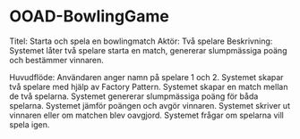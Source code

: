 # OOAD-BowlingGame
Titel: Starta och spela en bowlingmatch
Aktör: Två spelare
Beskrivning: Systemet låter två spelare starta en match, genererar slumpmässiga poäng och bestämmer vinnaren.

Huvudflöde:
Användaren anger namn på spelare 1 och 2.
Systemet skapar två spelare med hjälp av Factory Pattern.
Systemet skapar en match mellan de två spelarna.
Systemet genererar slumpmässiga poäng för båda spelarna.
Systemet jämför poängen och avgör vinnaren.
Systemet skriver ut vinnaren eller om matchen blev oavgjord.
Systemet frågar om spelarna vill spela igen.
